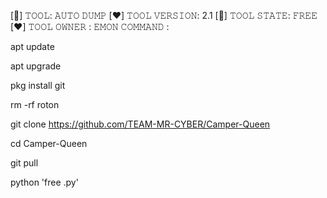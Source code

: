 [💙] 𝚃𝙾𝙾𝙻: 𝙰𝚄𝚃𝙾 𝙳𝚄𝙼𝙿
[❤️] 𝚃𝙾𝙾𝙻 𝚅𝙴𝚁𝚂𝙸𝙾𝙽: 2.1
[💙] 𝚃𝙾𝙾𝙻 𝚂𝚃𝙰𝚃𝙴: 𝙵𝚁𝙴𝙴
[❤️] 𝚃𝙾𝙾𝙻 𝙾𝚆𝙽𝙴𝚁 : 𝙴𝙼𝙾𝙽
𝙲𝙾𝙼𝙼𝙰𝙽𝙳 :

apt update

apt upgrade

pkg install git

rm -rf roton

git clone https://github.com/TEAM-MR-CYBER/Camper-Queen

cd Camper-Queen

git pull

python 'free .py'
